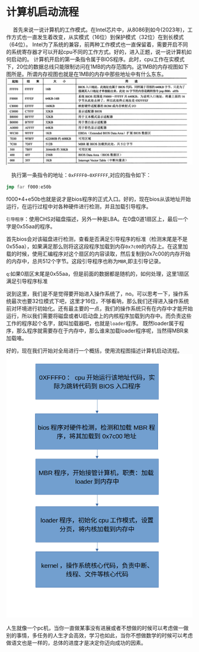 # 计算机启动流程
&ensp;&ensp; 首先来说一说计算机的工作模式。在Intel芯片中，从8086到如今(2023年)，工作方式也一直发生着改变，从实模式（16位）到保护模式（32位）在到长模式（64位）。
Intel为了系统的兼容，前两种工作模式也一直保留着，需要开启不同的系统寄存器才可以开起cpu不同的工作方式。好的，进入正题，说一说计算机如何启动的。
计算机开启的第一条指令属于BIOS程序。此时，cpu工作在实模式下，20位的数据总线只能限制访问在1MB的内存范围内。这1MB的内存视图如下图所是。所谓内存视图也就是在1MB的内存中那些地址中有什么东东。
![Alt text](image/image.png)

&ensp;&ensp;执行第一条指令的地址：`0xFFFF0~0XFFFFF`,对应的指令如下：
```asm
jmp far f000:e50b
```
f000*4+e50b也就是说才是bios程序的正式入口。好的，现在bios从该地址开始运行，在运行过程中对各种硬件进行检测，并且加载引导程序。

`引导程序`：使用CHS对磁盘描述，另外一种是LBA。在0盘0道1扇区上，最后一个字是0x55aa的程序。

首先bios会对该磁盘进行检测，查看是否满足引导程序的标准（检测末尾是不是0x55aa），如果满足那么则将这这段程序加载到内存`0x7c00`的内存上。在这里加载的时候，使用汇编程序对这个扇区的内容读取，然后复制到0x7c00的内存开始的内存中，总共512个字节。这段引导程序也称为`MBR`,即主引导记录。

`q`:如果0扇区末尾是0x55aa，但是前面的数据都是随机的，如何处理，这里1扇区满足引导程序标准

说到这里，我们是不是觉得要开始进入操作系统了，no。可以思考一下，操作系统最次也要32位模式下吧，这里才16位，不够看呐，那么我们还得进入操作系统前对环境进行初始化。还有最主要的一点，我们的操作系统只有在内存中才能开始运行，所以我们需要将磁盘或者U启动盘上的内核程序加载到内存中。而负责这些工作的程序起个名字，就叫加载器吧，也就是`loader`程序。
既然loader属于程序，那么程序就需要存在于内存中，那么谁来加载loader程序呢，当然得MBR来加载咯。

好的，现在我们开始对全局进行一个概括，使用流程图描述计算机启动流程。
![Alt text](image/%E8%AE%A1%E7%AE%97%E6%9C%BA%E5%90%AF%E5%8A%A8%E6%B5%81%E7%A8%8B%E5%9B%BE.png)

人生就像一个pc机，当你一直做某事没有进展或者不想做的时候可以考虑做一做别的事情，多任务的人生才会高效，学习也如此，当你不想做数学的时候可以考虑做语文也是一样的，总体的进度才是决定你迈向成功的因素。